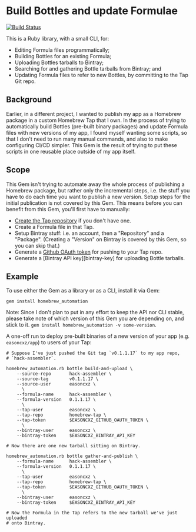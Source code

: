 Build Bottles and update Formulae
=================================

[![Build Status](https://travis-ci.org/easoncxz/homebrew-automation.svg?branch=master)](https://travis-ci.org/easoncxz/homebrew-automation)

This is a Ruby library, with a small CLI, for:

- Editing Formula files programmatically;
- Building Bottles for an existing Formula;
- Uploading Bottles tarballs to Bintray;
- Searching for and gathering Bottle tarballs from Bintray; and
- Updating Formula files to refer to new Bottles, by committing to
  the Tap Git repo.

## Background

Earlier, in a different project, I wanted to publish my app as a Homebrew
package in a custom Homebrew Tap that I own. In the process of trying to
automatically build Bottles (pre-built binary packages) and update Formula
files with new versions of my app, I found myself wanting some scripts, so that
I don't need to run many manual commands, and also to make configuring CI/CD
simpler. This Gem is the result of trying to put these scripts in one reusable
place outside of my app itself.

## Scope

This Gem isn't trying to automate away the whole process of publishing a
Homebrew package, but rather only the incremental steps, i.e. the stuff you
have to do each time you want to publish a new version. Setup steps for the
initial publication is not covered by this Gem. This means before you can
benefit from this Gem, you'll first have to manually:

- [Create the Tap repository][tap] if you don't have one.
- Create a Formula file in that Tap.
- Setup Bintray stuff: i.e. an account, then a "Repository" and a "Package".
  (Creating a "Version" on Bintray is covered by this Gem, so you can skip that.)
- Generate a [Github OAuth token][github-token] for pushing to your Tap repo.
- Generate a [Bintray API key][bintray-key] for uploading Bottle tarballs.

## Example

To use either the Gem as a library or as a CLI, install it via Gem:

    gem install homebrew_automation

Note: Since I don't plan to put in any effort to keep the API nor CLI stable,
please take note of which version of this Gem you are depending on, and stick
to it. `gem install homebrew_automation -v some-version`.

A one-off run to deploy pre-built binaries of a new version of your app
(e.g. `easoncxz/app`) to users of your Tap:

    # Suppose I've just pushed the Git tag `v0.1.1.17` to my app repo,
    # `hack-assembler`.

    homebrew_automation.rb bottle build-and-upload \
        --source-repo       hack-assembler \
        --source-tag        v0.1.1.17 \
        --source-user       easoncxz \
          \
        --formula-name      hack-assembler \
        --formula-version   0.1.1.17 \
          \
        --tap-user          easoncxz \
        --tap-repo          homebrew-tap \
        --tap-token         $EASONCXZ_GITHUB_OAUTH_TOKEN \
          \
        --bintray-user      easoncxz \
        --bintray-token     $EASONCXZ_BINTRAY_API_KEY

    # Now there are one new tarball sitting on Bintray.

    homebrew_automation.rb bottle gather-and-publish \
        --formula-name      hack-assembler \
        --formula-version   0.1.1.17 \
          \
        --tap-user          easoncxz \
        --tap-repo          homebrew-tap \
        --tap-token         $EASONCXZ_GITHUB_OAUTH_TOKEN \
          \
        --bintray-user      easoncxz \
        --bintray-token     $EASONCXZ_BINTRAY_API_KEY

    # Now the Formula in the Tap refers to the new tarball we've just uploaded
    # onto Bintray.

[tap]: https://docs.brew.sh/How-to-Create-and-Maintain-a-Tap<Paste>
[github-token]: https://help.github.com/articles/creating-a-personal-access-token-for-the-command-line/
